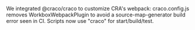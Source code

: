We integrated @craco/craco to customize CRA's webpack: craco.config.js removes WorkboxWebpackPlugin to avoid a source-map-generator build error seen in CI. Scripts now use "craco" for start/build/test.

